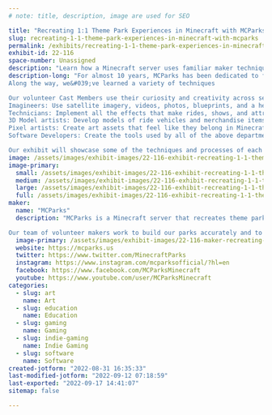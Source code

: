 ```yaml
---
# note: title, description, image are used for SEO

title: "Recreating 1:1 Theme Park Experiences in Minecraft with MCParks"
slug: recreating-1-1-theme-park-experiences-in-minecraft-with-mcparks
permalink: /exhibits/recreating-1-1-theme-park-experiences-in-minecraft-with-mcparks/
exhibit-id: 22-116
space-number: Unassigned
description: "Learn how a Minecraft server uses familiar maker techniques recreating beloved theme parks virtually"
description-long: "For almost 10 years, MCParks has been dedicated to faithfully recreating theme parks such as Walt Disney World, Universal Orlando, Disneyland, and more in Minecraft at a 1:1 scale. 
Along the way, we&#039;ve learned a variety of techniques 

Our volunteer Cast Members use their curiosity and creativity across several fields:
Imagineers: Use satellite imagery, videos, photos, blueprints, and a healthy dose of trigonometry to accurately design and build structures and landscaping 
Technicians: Implement all the effects that make rides, shows, and attractions function, ensuring everyone&#039;s favorite ride details are preserved
3D Model artists: Develop models of ride vehicles and merchandise items found in our parks
Pixel artists: Create art assets that feel like they belong in Minecraft used in signage, decor, character costumes, merchandise items, and more
Software Developers: Create the tools used by all of the above departments to do their work, and develop MMO-like features to game-ify the guest experience

Our exhibit will showcase some of the techniques and processes of each of these departments -- maybe we&#039;ll convince you to join our ranks of passionate theme park fans!"
image: /assets/images/exhibit-images/22-116-exhibit-recreating-1-1-theme-park-experiences-in-minecraft-with-mcparks-08-large.png
image-primary: 
  small: /assets/images/exhibit-images/22-116-exhibit-recreating-1-1-theme-park-experiences-in-minecraft-with-mcparks-08-small.png
  medium: /assets/images/exhibit-images/22-116-exhibit-recreating-1-1-theme-park-experiences-in-minecraft-with-mcparks-08-medium.png
  large: /assets/images/exhibit-images/22-116-exhibit-recreating-1-1-theme-park-experiences-in-minecraft-with-mcparks-08-large.png
  full: /assets/images/exhibit-images/22-116-exhibit-recreating-1-1-theme-park-experiences-in-minecraft-with-mcparks-08-full.png
maker: 
  name: "MCParks"
  description: "MCParks is a Minecraft server that recreates theme parks at a 1:1 scale, including local Orlando attractions such as Walt Disney World Resort, Universal Orlando Resort, and Give Kids the World Village (other recreations include Disneyland Resort, Disneyland Paris, Tokyo Disney Resort, Busch Gardens Tampa, and Knotts Berry Farm).

Our team of volunteer makers work to build our parks accurately and to scale, make all the effects of the attractions and shows function, and create 3D-models and pixel art displayed throughout our parks."
  image-primary: /assets/images/exhibit-images/22-116-maker-recreating-1-1-theme-park-experiences-in-minecraft-with-mcparks-mcparks-horizontal-color-medium.png
  website: https://mcparks.us
  twitter: https://www.twitter.com/MinecraftParks
  instagram: https://www.instagram.com/mcparksofficial/?hl=en
  facebook: https://www.facebook.com/MCParksMinecraft
  youtube: https://www.youtube.com/user/MCParksMinecraft
categories: 
  - slug: art
    name: Art
  - slug: education
    name: Education
  - slug: gaming
    name: Gaming
  - slug: indie-gaming
    name: Indie Gaming
  - slug: software
    name: Software
created-jotform: "2022-08-31 16:35:33"
last-modified-jotform: "2022-09-12 07:18:59"
last-exported: "2022-09-17 14:41:07"
sitemap: false

---
```

